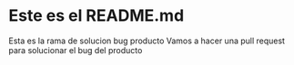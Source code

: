 # Este es el README.md

Esta es la rama de solucion bug producto
Vamos a hacer una pull request para solucionar el bug del producto

